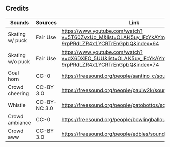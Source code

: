 ## Credits
|Sounds|Sources|Link|
| --- | --- | --- |
|Skating w/ puck|Fair Use|https://www.youtube.com/watch?v=5T60ZyxUo_M&list=OLAK5uy_lFcYkAYmW-9rpPRdLZR4x1YCRTrEnGpbQ&index=64|
|Skating w/o puck|Fair Use|https://www.youtube.com/watch?v=dX6DXEO_5UU&list=OLAK5uy_lFcYkAYmW-9rpPRdLZR4x1YCRTrEnGpbQ&index=74|
|Goal horn|CC-0|https://freesound.org/people/santino_c/sounds/170825/|
|Crowd cheering|CC-BY 3.0|https://freesound.org/people/paulw2k/sounds/196461/|
|Whistle|CC-BY-NC 3.0|https://freesound.org/people/patobottos/sounds/345800/|
|Crowd ambiance|CC-0|https://freesound.org/people/bowlingballout/sounds/58596/|
|Crowd aww|CC-BY 3.0|https://freesound.org/people/edbles/sounds/112259/|
